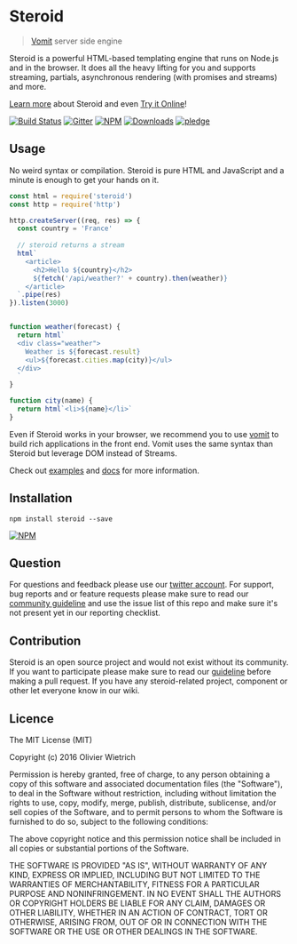 # Steroid

  > [Vomit](http://github.com/bredele/vomit) server side engine

Steroid is a powerful HTML-based templating engine that runs on Node.js and in the browser. It does all the heavy lifting for you and supports streaming, partials, asynchronous rendering (with promises and streams) and more.

[Learn more](https://github.com/bredele/steroid/tree/master/docs) about Steroid and even [Try it Online](http://requirebin.com/?gist=bredele/cf00e520874e30a7b628787ebdad290f)!

[![Build Status](https://travis-ci.org/bredele/steroid.svg?branch=master)](https://travis-ci.org/bredele/steroid)
[![Gitter](https://badges.gitter.im/Join%20Chat.svg?style=flat-square)](https://gitter.im/vomitjs/Lobby)
[![NPM](https://img.shields.io/npm/v/steroid.svg?style=flat-square)](https://www.npmjs.com/package/steroid)
[![Downloads](https://img.shields.io/npm/dm/steroid.svg?style=flat-square)](http://npm-stat.com/charts.html?package=steroid)
[![pledge](https://bredele.github.io/contributing-guide/community-pledge.svg)](https://github.com/bredele/contributing-guide/blob/master/community.md)



## Usage

No weird syntax or compilation. Steroid is pure HTML and JavaScript and a minute is enough to get your hands on it.

```javascript
const html = require('steroid')
const http = require('http')

http.createServer((req, res) => {
  const country = 'France'
  
  // steroid returns a stream
  html`
    <article>
      <h2>Hello ${country}</h2>
      ${fetch('/api/weather?' + country).then(weather)}
    </article>
  `.pipe(res)
}).listen(3000)


function weather(forecast) {
  return html`
  <div class="weather">
    Weather is ${forecast.result}
    <ul>${forecast.cities.map(city)}</ul>
  </div>
  `
}

function city(name) {
  return html`<li>${name}</li>`
}
```

Even if Steroid works in your browser, we recommend you to use [vomit](http://github.com/bredele/vomit) to build rich applications in the front end. Vomit uses the same syntax than Steroid but leverage DOM instead of Streams.

Check out [examples](https://github.com/bredele/steroid/tree/master/examples) and [docs](https://github.com/bredele/steroid/tree/master/docs) for more information.

## Installation

```shell
npm install steroid --save
```

[![NPM](https://nodei.co/npm/steroid.png)](https://nodei.co/npm/steroid/)

## Question

For questions and feedback please use our [twitter account](https://twitter.com/bredeleca). For support, bug reports and or feature requests please make sure to read our
<a href="https://github.com/bredele/contributing-guide/blob/master/community.md" target="_blank">community guideline</a> and use the issue list of this repo and make sure it's not present yet in our reporting checklist.

## Contribution

Steroid is an open source project and would not exist without its community. If you want to participate please make sure to read our <a href="https://github.com/bredele/contributing-guide/blob/master/community.md" target="_blank">guideline</a> before making a pull request. If you have any steroid-related project, component or other let everyone know in our wiki.


## Licence

The MIT License (MIT)

Copyright (c) 2016 Olivier Wietrich

Permission is hereby granted, free of charge, to any person obtaining a copy
of this software and associated documentation files (the "Software"), to deal
in the Software without restriction, including without limitation the rights
to use, copy, modify, merge, publish, distribute, sublicense, and/or sell
copies of the Software, and to permit persons to whom the Software is
furnished to do so, subject to the following conditions:

The above copyright notice and this permission notice shall be included in all
copies or substantial portions of the Software.

THE SOFTWARE IS PROVIDED "AS IS", WITHOUT WARRANTY OF ANY KIND, EXPRESS OR
IMPLIED, INCLUDING BUT NOT LIMITED TO THE WARRANTIES OF MERCHANTABILITY,
FITNESS FOR A PARTICULAR PURPOSE AND NONINFRINGEMENT. IN NO EVENT SHALL THE
AUTHORS OR COPYRIGHT HOLDERS BE LIABLE FOR ANY CLAIM, DAMAGES OR OTHER
LIABILITY, WHETHER IN AN ACTION OF CONTRACT, TORT OR OTHERWISE, ARISING FROM,
OUT OF OR IN CONNECTION WITH THE SOFTWARE OR THE USE OR OTHER DEALINGS IN THE
SOFTWARE.
